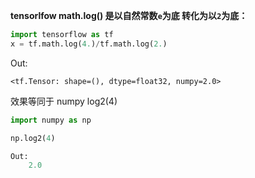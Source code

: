 **tensorlfow math.log() 是以自然常数`e`为底 转化为以`2`为底：**
```python
import tensorflow as tf
x = tf.math.log(4.)/tf.math.log(2.)

```
Out:

    <tf.Tensor: shape=(), dtype=float32, numpy=2.0>

效果等同于 numpy log2(4)
```python
import numpy as np

np.log2(4)

Out:
    2.0
```
